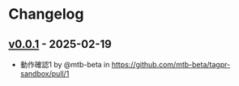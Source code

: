 # Changelog

## [v0.0.1](https://github.com/mtb-beta/tagpr-sandbox/commits/v0.0.1) - 2025-02-19
- 動作確認1 by @mtb-beta in https://github.com/mtb-beta/tagpr-sandbox/pull/1
